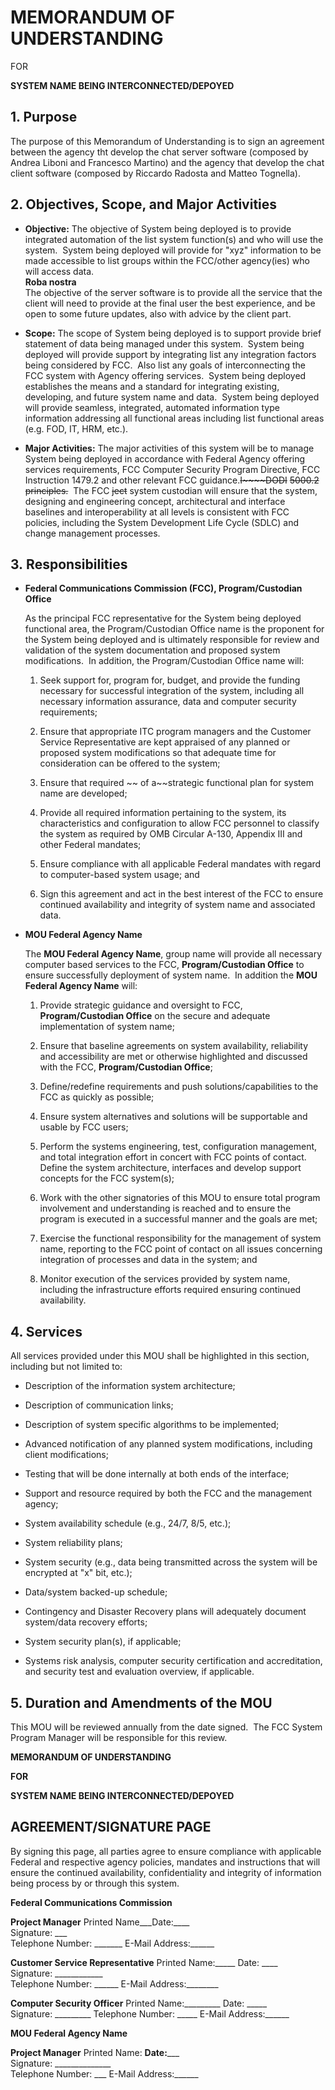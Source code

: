 # **MEMORANDUM OF UNDERSTANDING**

FOR

 **SYSTEM NAME BEING INTERCONNECTED/DEPOYED**

## 1. **Purpose**

  The purpose of this Memorandum of Understanding is to sign an agreement between the agency tht develop the chat server software (composed by Andrea Liboni and Francesco Martino) and the agency that develop the chat client software (composed by Riccardo Radosta and Matteo Tognella).

## 2. **Objectives, Scope, and Major Activities**

  * **Objective:** The objective of System being deployed is to provide integrated automation of the list system function(s) and who will use the system.  System being deployed will provide for "xyz" information to be made accessible to list groups within the FCC/other agency(ies) who will access data.  
**Roba nostra**  
  The objective of the server software is to provide all the service that the client will need to provide at the final user the best experience, and be open to some future updates, also with advice by the client part.

  * **Scope:** The scope of System being deployed is to support provide brief statement of data being managed under this system.  System being deployed will provide support by integrating list any integration factors being considered by FCC.  Also list any goals of interconnecting the FCC system with Agency offering services.  System being deployed establishes the means and a standard for integrating existing, developing, and future system name and data.  System being deployed will provide seamless, integrated, automated information type information addressing all functional areas including list functional areas (e.g. FOD, IT, HRM, etc.).

  * **Major Activities:** The major activities of this system will be to manage System being deployed in accordance with Federal Agency offering services requirements, FCC Computer Security Program Directive, FCC Instruction 1479.2 and other relevant FCC guidance.~~I~~~~DODI~~ ~~5000.2 principles.~~  The FCC ~~ject~~ system custodian will ensure that the system, designing and engineering concept, architectural and interface baselines and interoperability at all levels is consistent with FCC policies, including the System Development Life Cycle (SDLC) and change management processes.

## 3. **Responsibilities**

  * **Federal Communications Commission (FCC), Program/Custodian Office**

    As the principal FCC representative for the System being deployed functional area, the Program/Custodian Office name is the proponent for the System being deployed and is ultimately responsible for review and validation of the system documentation and proposed system modifications.  In addition, the Program/Custodian Office name will:

    1. Seek support for, program for, budget, and provide the funding necessary for successful integration of the system, including all necessary information assurance, data and computer security requirements;

    2. Ensure that appropriate ITC program managers and the Customer Service Representative are kept appraised of any planned or proposed system modifications so that adequate time for consideration can be offered to the system;

    3. Ensure that required ~~ of a~~strategic functional plan for system name are developed;

    4. Provide all required information pertaining to the system, its characteristics and configuration to allow FCC personnel to classify the system as required by OMB Circular A-130, Appendix III and other Federal mandates;

    5. Ensure compliance with all applicable Federal mandates with regard to computer-based system usage; and

    6. Sign this agreement and act in the best interest of the FCC to ensure continued availability and integrity of system name and associated data.

  * **MOU Federal Agency Name**

    The **MOU Federal Agency Name**, group name will provide all necessary computer based services to the FCC, **Program/Custodian Office** to ensure successfully deployment of system name.  In addition the **MOU Federal Agency Name** will:

    1. Provide strategic guidance and oversight to FCC, **Program/Custodian Office** on the secure and adequate implementation of system name;

    2. Ensure that baseline agreements on system availability, reliability and accessibility are met or otherwise highlighted and discussed with the FCC, **Program/Custodian Office**;

    3. Define/redefine requirements and push solutions/capabilities to the FCC as quickly as possible;

    4. Ensure system alternatives and solutions will be supportable and usable by FCC users;

    5. Perform the systems engineering, test, configuration management, and total integration effort in concert with FCC points of contact.  Define the system architecture, interfaces and develop support concepts for the FCC system(s);

    6. Work with the other signatories of this MOU to ensure total program involvement and understanding is reached and to ensure the program is executed in a successful manner and the goals are met;

    7. Exercise the functional responsibility for the management of system name, reporting to the FCC point of contact on all issues concerning integration of processes and data in the system; and

    8. Monitor execution of the services provided by system name, including the infrastructure efforts required ensuring continued availability.

## 4. **Services**

  All services provided under this MOU shall be highlighted in this section, including but not limited to:

  - Description of the information system architecture;

  - Description of communication links;

  - Description of system specific algorithms to be implemented;

  - Advanced notification of any planned system modifications, including client modifications;

  - Testing that will be done internally at both ends of the interface;

  - Support and resource required by both the FCC and the management agency;

  - System availability schedule (e.g., 24/7, 8/5, etc.);

  - System reliability plans;

  - System security (e.g., data being transmitted across the system will be encrypted at "x" bit, etc.);

  - Data/system backed-up schedule;

  - Contingency and Disaster Recovery plans will adequately document system/data recovery efforts;

  - System security plan(s), if applicable;

  - Systems risk analysis, computer security certification and accreditation, and security test and evaluation overview, if applicable.

## 5. **Duration and Amendments of the MOU**

  This MOU will be reviewed annually from the date signed.  The FCC System Program Manager will be responsible for this review.  

**MEMORANDUM OF UNDERSTANDING**

**FOR**

**SYSTEM NAME BEING INTERCONNECTED/DEPOYED**

## **AGREEMENT/SIGNATURE PAGE**

By signing this page, all parties agree to ensure compliance with applicable Federal and respective agency policies, mandates and instructions that will ensure the continued availability, confidentiality and integrity of information being process by or through this system.

**Federal Communications Commission**

**Project Manager** Printed Name___Date:____  
Signature: ___  
Telephone Number: _______ E-Mail Address:______

**Customer Service Representative** Printed Name:_____ Date: ____  
Signature: ____________  
Telephone Number: ______ E-Mail Address:________

**Computer Security Officer** Printed Name:_________ Date: _____  
Signature: _________
Telephone Number: _____ E-Mail Address:______

**MOU Federal Agency Name**

**Project Manager** Printed Name: ____Date:_______  
Signature: ______________  
Telephone Number: ___ E-Mail Address:______
